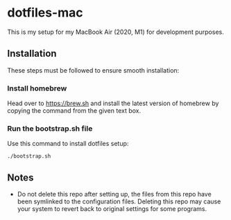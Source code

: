 # dotfiles-mac

This is my setup for my MacBook Air (2020, M1) for development purposes.

## Installation
These steps must be followed to ensure smooth installation:

### Install homebrew
Head over to https://brew.sh and install the latest version of homebrew by copying the command from the given text box.

### Run the bootstrap.sh file

Use this command to install dotfiles setup:

`./bootstrap.sh`


## Notes
 - Do not delete this repo after setting up, the files from this repo have been symlinked to the configuration files. Deleting this repo may cause your system to revert back to original settings for some programs.
